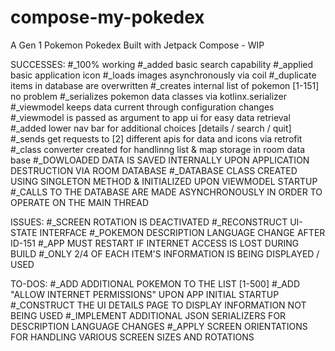 # compose-my-pokedex
A Gen 1 Pokemon Pokedex Built with Jetpack Compose - WIP

SUCCESSES:
    #_100% working 
    #_added basic search capability
    #_applied basic application icon
    #_loads images asynchronously via coil
    #_duplicate items in database are overwritten
    #_creates internal list of pokemon [1-151] no problem
    #_serializes pokemon data classes via kotlinx.serializer
    #_viewmodel keeps data current through configuration changes
    #_viewmodel is passed as argument to app ui for easy data retrieval
    #_added lower nav bar for additional choices [details / search / quit]
    #_sends get requests to [2] different apis for data and icons via retrofit
    #_class converter created for handlinng list & map storage in room data base
    #_DOWLOADED DATA IS SAVED INTERNALLY UPON APPLICATION DESTRUCTION VIA ROOM DATABASE
    #_DATABASE CLASS CREATED USING SINGLETON METHOD & INITIALIZED UPON VIEWMODEL STARTUP
    #_CALLS TO THE DATABASE ARE MADE ASYNCHRONOUSLY IN ORDER TO OPERATE ON THE MAIN THREAD


ISSUES:
    #_SCREEN ROTATION IS DEACTIVATED
    #_RECONSTRUCT UI-STATE INTERFACE
    #_POKEMON DESCRIPTION LANGUAGE CHANGE AFTER ID-151
    #_APP MUST RESTART IF INTERNET ACCESS IS LOST DURING BUILD
    #_ONLY 2/4 OF EACH ITEM'S INFORMATION IS BEING DISPLAYED / USED


TO-DOS:
    #_ADD ADDITIONAL POKEMON TO THE LIST [1-500]
    #_ADD "ALLOW INTERNET PERMISSIONS" UPON APP INITIAL STARTUP
    #_CONSTRUCT THE UI DETAILS PAGE TO DISPLAY INFORMATION NOT BEING USED
    #_IMPLEMENT ADDITIONAL JSON SERIALIZERS FOR DESCRIPTION LANGUAGE CHANGES
    #_APPLY SCREEN ORIENTATIONS FOR HANDLING VARIOUS SCREEN SIZES AND ROTATIONS
